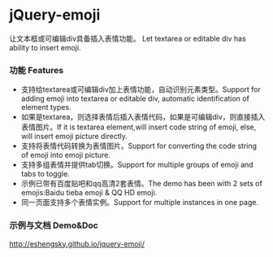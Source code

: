 # jQuery-emoji
让文本框或可编辑div具备插入表情功能。
Let textarea or editable div has ability to insert emoji.

### 功能 Features
* 支持给textarea或可编辑div加上表情功能，自动识别元素类型。Support for adding emoji into textarea or editable div, automatic identification of element types.
* 如果是textarea，则选择表情后插入表情代码，如果是可编辑div，则直接插入表情图片。If it is textarea element,will insert code string of emoji, else, will insert emoji picture directly.
* 支持将表情代码转换为表情图片。Support for converting the code string of emoji into emoji picture.
* 支持多组表情并提供tab切换。Support for multiple groups of emoji and tabs to toggle.
* 示例已带有百度贴吧和qq高清2套表情。The demo has been with 2 sets of emojis:Baidu tieba emoji & QQ HD emoji.
* 同一页面支持多个表情实例。Support for multiple instances in one page.

### 示例与文档 Demo&Doc
http://eshengsky.github.io/jquery-emoji/ 

